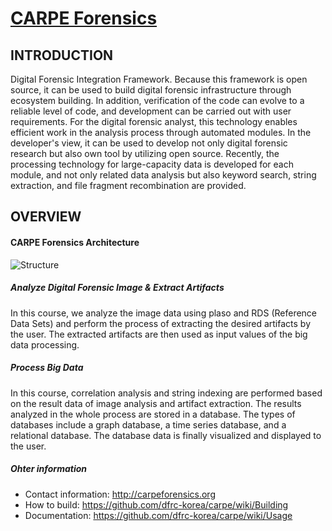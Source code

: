 # [CARPE Forensics](http://forensic.korea.ac.kr/dfrc-project-4.html)

## INTRODUCTION

Digital Forensic Integration Framework. Because this framework is open source, it can be used to build digital forensic infrastructure through ecosystem building. In addition, verification of the code can evolve to a reliable level of code, and development can be carried out with user requirements.
For the digital forensic analyst, this technology enables efficient work in the analysis process through automated modules. In the developer's view, it can be used to develop not only digital forensic research but also own tool by utilizing open source.
Recently, the processing technology for large-capacity data is developed for each module, and not only related data analysis but also keyword search, string extraction, and file fragment recombination are provided.

## OVERVIEW

#### CARPE Forensics Architecture
![Structure](carpe-forensics.png)

##### Analyze Digital Forensic Image & Extract Artifacts
In this course, we analyze the image data using plaso and RDS (Reference Data Sets) and perform the process of extracting the desired artifacts by the user. The extracted artifacts are then used as input values of the big data processing.

##### Process Big Data
In this course, correlation analysis and string indexing are performed based on the result data of image analysis and artifact extraction. The results analyzed in the whole process are stored in a database. The types of databases include a graph database, a time series database, and a relational database. The database data is finally visualized and displayed to the user.


##### Ohter information
* Contact information: http://carpeforensics.org
* How to build: https://github.com/dfrc-korea/carpe/wiki/Building
* Documentation: https://github.com/dfrc-korea/carpe/wiki/Usage